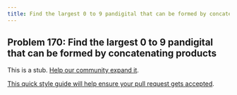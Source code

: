 ```yaml
---
title: Find the largest 0 to 9 pandigital that can be formed by concatenating products
---
```

## Problem 170: Find the largest 0 to 9 pandigital that can be formed by concatenating products

This is a stub. <a href='https://github.com/freecodecamp/guides/tree/master/src/pages/certifications/coding-interview-prep/project-euler/problem-170-find-the-largest-0-to-9-pandigital-that-can-be-formed-by-concatenating-products/index.md' target='_blank' rel='nofollow'>Help our community expand it</a>.

<a href='https://github.com/freecodecamp/guides/blob/master/README.md' target='_blank' rel='nofollow'>This quick style guide will help ensure your pull request gets accepted</a>.

<!-- The article goes here, in GitHub-flavored Markdown. Feel free to add YouTube videos, images, and CodePen/JSBin embeds  -->
